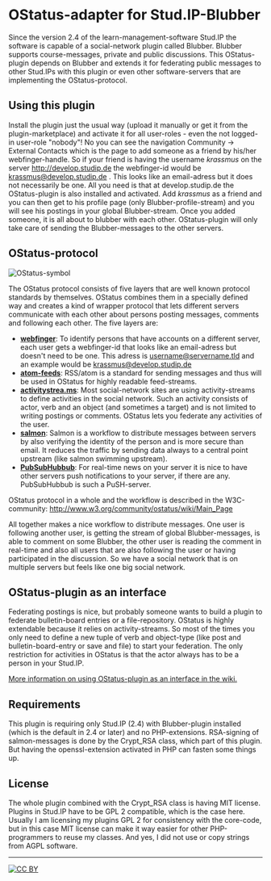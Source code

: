 OStatus-adapter for Stud.IP-Blubber
===================================

Since the version 2.4 of the learn-management-software Stud.IP the software is 
capable of a social-network plugin called Blubber. Blubber supports course-messages, 
private and public discussions. This OStatus-plugin depends on Blubber and extends 
it for federating public messages to other Stud.IPs with this plugin or even other 
software-servers that are implementing the OStatus-protocol.

## Using this plugin

Install the plugin just the usual way (upload it manually or get it from the
plugin-marketplace) and activate it for all user-roles - even the not logged-in 
user-role "nobody"! No you can see the navigation Community -> External Contacts
which is the page to add someone as a friend by his/her webfinger-handle. So if 
your friend is having the username *krassmus* on the server http://develop.studip.de
the webfinger-id would be krassmus@develop.studip.de . This looks like an email-adress
but it does not necessarily be one. All you need is that at develop.studip.de the
OStatus-plugin is also installed and activated. Add *krassmus* as a friend and you 
can then get to his profile page (only Blubber-profile-stream) and you will see 
his postings in your global Blubber-stream. Once you added someone, it is all 
about to blubber with each other. OStatus-plugin will only take care of sending
the Blubber-messages to the other servers.

## OStatus-protocol

![OStatus-symbol](https://raw.github.com/Krassmus/OStatus/master/assets/ostatus.png)

The OStatus protocol consists of five layers that are well known protocol standards 
by themselves. OStatus combines them in a specially defined way and creates a
kind of wrapper protocol that lets different servers communicate with each other
about persons posting messages, comments and following each other. The five layers are:

* **[webfinger](http://code.google.com/p/webfinger/)**: To identify persons that have accounts on a different server, each user gets a webfinger-id that looks like an email-adress but doesn't need to be one. This adress is username@servername.tld and an example would be krassmus@develop.studip.de
* **[atom-feeds](http://www.atomenabled.org/developers/protocol/atom-protocol-spec.php)**: RSS/atom is a standard for sending messages and thus will be used in OStatus for highly readable feed-streams.
* **[activitystrea.ms](http://activitystrea.ms/specs/atom/1.0/)**: Most social-network sites are using activity-streams to define activities in the social network. Such an activity consists of actor, verb and an object (and sometimes a target) and is not limited to writing postings or comments. OStatus lets you federate any activities of the user.
* **[salmon](http://salmon-protocol.googlecode.com/svn/trunk/draft-panzer-salmon-00.html)**: Salmon is a workflow to distribute messages between servers by also verifying the identity of the person and is more secure than email. It reduces the traffic by sending data always to a central point upstream (like salmon swimming upstream).
* **[PubSubHubbub](http://pubsubhubbub.googlecode.com/svn/trunk/pubsubhubbub-core-0.3.html)**: For real-time news on your server it is nice to have other servers push notifications to your server, if there are any. PubSubHubbub is such a PuSH-server.

OStatus protocol in a whole and the workflow is described in the W3C-community: 
http://www.w3.org/community/ostatus/wiki/Main_Page

All together makes a nice workflow to distribute messages. One user is following 
another user, is getting the stream of global Blubber-messages, is able to comment 
on some Blubber, the other user is reading the comment in real-time and also all
users that are also following the user or having participated in the discussion. 
So we have a social network that is on multiple servers but feels like one big 
social network.

## OStatus-plugin as an interface

Federating postings is nice, but probably someone wants to build a plugin to 
federate bulletin-board entries or a file-repository. OStatus is highly extendable
because it relies on activity-streams. So most of the times you only need to define
a new tuple of verb and object-type (like post and bulletin-board-entry or save and file)
to start your federation. The only restriction for activities in OStatus is that the 
actor always has to be a person in your Stud.IP.

[More information on using OStatus-plugin as an interface in the wiki.](https://github.com/Krassmus/OStatus/wiki/OStatus-plugin-as-an-interface)

## Requirements

This plugin is requiring only Stud.IP (2.4) with Blubber-plugin installed (which is
the default in 2.4 or later) and no PHP-extensions. RSA-signing of salmon-messages 
is done by the Crypt_RSA class, which part of this plugin. But 
having the openssl-extension activated in PHP can fasten some things up.

## License

The whole plugin combined with the Crypt_RSA class is having MIT license. Plugins
in Stud.IP have to be GPL 2 compatible, which is the case here. Usually I am 
licensing my plugins GPL 2 for consistency with the core-code, but in this case
MIT license can make it way easier for other PHP-programmers to reuse my classes.
And yes, I did not use or copy strings from AGPL software.



***
[![CC BY](http://i.creativecommons.org/l/by/3.0/88x31.png)](http://creativecommons.org/licenses/by/3.0/)